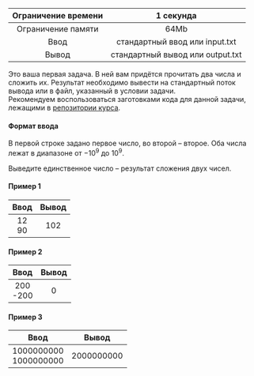 | Ограничение времени 	|             1 секунда            	|
|:-------------------:	|:--------------------------------:	|
|  Ограничение памяти 	|               64Mb               	|
|         Ввод        	|  стандартный ввод или input.txt  	|
|        Вывод        	| стандартный вывод или output.txt 	|  
  
  
  
Это ваша первая задача. В ней вам придётся прочитать два числа и сложить их. Результат необходимо вывести на стандартный поток вывода или в файл, указанный в условии задачи.  
Рекомендуем воспользоваться заготовками кода для данной задачи, лежащими в [репозитории курса](https://github.com/Yandex-Practicum/algorithms-templates).

#### Формат ввода ####
В первой строке задано первое число, во второй – второе. Оба числа лежат в диапазоне от  $−10^9$ до $10^9$.

Выведите единственное число – результат сложения двух чисел.

#### Пример 1 ####
|   Ввод   	| Вывод 	|
|:--------:	|:-----:	|
| 12  <br /> 90   	|  102  	|

#### Пример 2 ####
|   Ввод   	| Вывод 	|
|:--------:	|:-----:	|
| 200  <br /> -200 |  0     	|

#### Пример 3 ####
|          Ввод          	|    Вывод   	|
|:----------------------:	|:----------:	|
| 1000000000 <br /> 1000000000 	| 2000000000 	|
